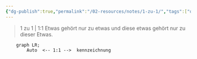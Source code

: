 ```yaml
---
{"dg-publish":true,"permalink":"/02-resources/notes/1-zu-1/","tags":["datenbank/kardinatität"],"noteIcon":"","updated":"2025-08-26T16:35:00.000+02:00"}
---
```


> 1 zu 1 | 1:1
> Etwas gehört nur zu etwas und diese etwas gehört nur zu dieser Etwas.

```mermaid  
	graph LR;
	    Auto  <-- 1:1 -->  kennzeichnung
```